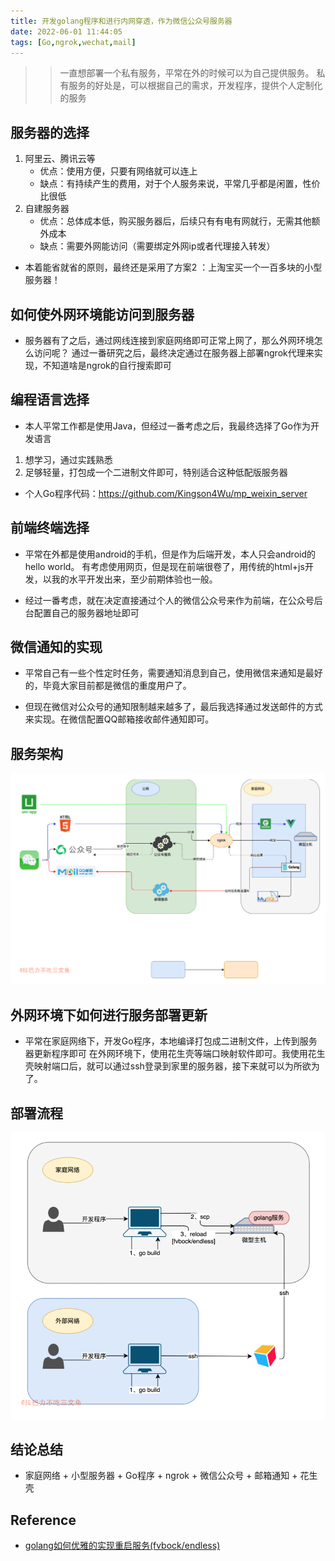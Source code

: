 ```yaml
---
title: 开发golang程序和进行内网穿透，作为微信公众号服务器
date: 2022-06-01 11:44:05
tags: [Go,ngrok,wechat,mail]
---
```


>> 一直想部署一个私有服务，平常在外的时候可以为自己提供服务。
>> 私有服务的好处是，可以根据自己的需求，开发程序，提供个人定制化的服务

## 服务器的选择
1. 阿里云、腾讯云等
    - 优点：使用方便，只要有网络就可以连上
    - 缺点：有持续产生的费用，对于个人服务来说，平常几乎都是闲置，性价比很低
2. 自建服务器
    - 优点：总体成本低，购买服务器后，后续只有有电有网就行，无需其他额外成本
    - 缺点：需要外网能访问（需要绑定外网ip或者代理接入转发）

+ 本着能省就省的原则，最终还是采用了方案2 ：上淘宝买一个一百多块的小型服务器！

## 如何使外网环境能访问到服务器
+ 服务器有了之后，通过网线连接到家庭网络即可正常上网了，那么外网环境怎么访问呢？
通过一番研究之后，最终决定通过在服务器上部署ngrok代理来实现，不知道啥是ngrok的自行搜索即可

## 编程语言选择
+ 本人平常工作都是使用Java，但经过一番考虑之后，我最终选择了Go作为开发语言

1. 想学习，通过实践熟悉
2. 足够轻量，打包成一个二进制文件即可，特别适合这种低配版服务器

+ 个人Go程序代码：https://github.com/Kingson4Wu/mp_weixin_server

## 前端终端选择
+ 平常在外都是使用android的手机，但是作为后端开发，本人只会android的hello world。
有考虑使用网页，但是现在前端很卷了，用传统的html+js开发，以我的水平开发出来，至少前期体验也一般。

+ 经过一番考虑，就在决定直接通过个人的微信公众号来作为前端，在公众号后台配置自己的服务器地址即可

## 微信通知的实现
+ 平常自己有一些个性定时任务，需要通知消息到自己，使用微信来通知是最好的，毕竟大家目前都是微信的重度用户了。

+ 但现在微信对公众号的通知限制越来越多了，最后我选择通过发送邮件的方式来实现。在微信配置QQ邮箱接收邮件通知即可。

## 服务架构

![](20220601-个人golang项目简要描述/golang_project_3.png)

## 外网环境下如何进行服务部署更新
+ 平常在家庭网络下，开发Go程序，本地编译打包成二进制文件，上传到服务器更新程序即可
在外网环境下，使用花生壳等端口映射软件即可。我使用花生壳映射端口后，就可以通过ssh登录到家里的服务器，接下来就可以为所欲为了。

## 部署流程

![](20220601-个人golang项目简要描述/golang_deploy_2.png)

## 结论总结
+ 家庭网络 + 小型服务器 + Go程序 + ngrok + 微信公众号 + 邮箱通知 + 花生壳

## Reference
+ [golang如何优雅的实现重启服务(fvbock/endless)](https://zhuanlan.zhihu.com/p/272594212)